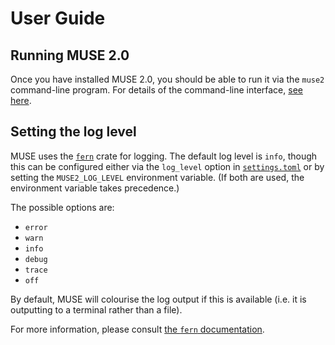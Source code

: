 # User Guide

## Running MUSE 2.0

Once you have installed MUSE 2.0, you should be able to run it via the `muse2` command-line program.
For details of the command-line interface, [see here](./command_line_help.md).

## Setting the log level

MUSE uses the [`fern`] crate for logging. The default log level is `info`, though this can be
configured either via the `log_level` option in [`settings.toml`] or by setting the
`MUSE2_LOG_LEVEL` environment variable. (If both are used, the environment variable takes
precedence.)

The possible options are:

- `error`
- `warn`
- `info`
- `debug`
- `trace`
- `off`

By default, MUSE will colourise the log output if this is available (i.e. it is outputting to a
terminal rather than a file).

For more information, please consult [the `fern` documentation].

[`fern`]: https://crates.io/crates/fern
[`settings.toml`]: ../examples/simple/settings.toml
[the `fern` documentation]: https://docs.rs/fern/latest/fern/
